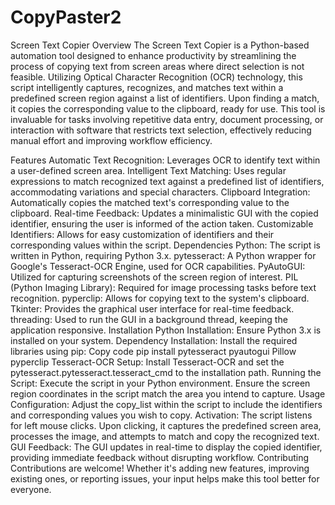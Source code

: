 # CopyPaster2

Screen Text Copier
Overview
The Screen Text Copier is a Python-based automation tool designed to enhance productivity by streamlining the process of copying text from screen areas where direct selection is not feasible. Utilizing Optical Character Recognition (OCR) technology, this script intelligently captures, recognizes, and matches text within a predefined screen region against a list of identifiers. Upon finding a match, it copies the corresponding value to the clipboard, ready for use. This tool is invaluable for tasks involving repetitive data entry, document processing, or interaction with software that restricts text selection, effectively reducing manual effort and improving workflow efficiency.

Features
Automatic Text Recognition: Leverages OCR to identify text within a user-defined screen area.
Intelligent Text Matching: Uses regular expressions to match recognized text against a predefined list of identifiers, accommodating variations and special characters.
Clipboard Integration: Automatically copies the matched text's corresponding value to the clipboard.
Real-time Feedback: Updates a minimalistic GUI with the copied identifier, ensuring the user is informed of the action taken.
Customizable Identifiers: Allows for easy customization of identifiers and their corresponding values within the script.
Dependencies
Python: The script is written in Python, requiring Python 3.x.
pytesseract: A Python wrapper for Google's Tesseract-OCR Engine, used for OCR capabilities.
PyAutoGUI: Utilized for capturing screenshots of the screen region of interest.
PIL (Python Imaging Library): Required for image processing tasks before text recognition.
pyperclip: Allows for copying text to the system's clipboard.
Tkinter: Provides the graphical user interface for real-time feedback.
threading: Used to run the GUI in a background thread, keeping the application responsive.
Installation
Python Installation: Ensure Python 3.x is installed on your system.
Dependency Installation: Install the required libraries using pip:
Copy code
pip install pytesseract pyautogui Pillow pyperclip
Tesseract-OCR Setup: Install Tesseract-OCR and set the pytesseract.pytesseract.tesseract_cmd to the installation path.
Running the Script: Execute the script in your Python environment. Ensure the screen region coordinates in the script match the area you intend to capture.
Usage
Configuration: Adjust the copy_list within the script to include the identifiers and corresponding values you wish to copy.
Activation: The script listens for left mouse clicks. Upon clicking, it captures the predefined screen area, processes the image, and attempts to match and copy the recognized text.
GUI Feedback: The GUI updates in real-time to display the copied identifier, providing immediate feedback without disrupting workflow.
Contributing
Contributions are welcome! Whether it's adding new features, improving existing ones, or reporting issues, your input helps make this tool better for everyone.
